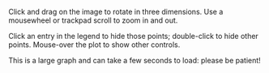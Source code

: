 Click and drag on the image to rotate in three dimensions.
Use a mousewheel or trackpad scroll to zoom in and out.
 
Click an entry in the legend to hide those points; double-click to hide other points.
Mouse-over the plot to show other controls.

This is a large graph and can take a few seconds to load: please be patient!
